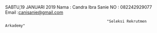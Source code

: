 SABTU,19 JANUARI 2019
    Nama : Candra Ibra Sanie
    NO : 082242929077
    Email :canisanie@gmail.com


                                                  "Seleksi Rekrutmen Arkademy" 
